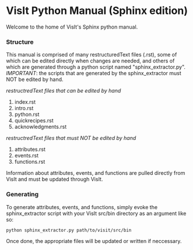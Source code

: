 # VisIt Python Manual (Sphinx edition)

Welcome to the home of VisIt's Sphinx python manual. 

### Structure
This manual is comprised of many restructuredText files (.rst), some of which can be edited directly when changes are needed, and others of which are generated through a python script named "sphinx\_extractor.py". 
*IMPORTANT*: the scripts that are generated by the sphinx\_extractor must NOT be edited by hand. 

*restructredText files that can be edited by hand*
1. index.rst 
2. intro.rst
3. python.rst
4. quickrecipes.rst
5. acknowledgments.rst

*restructredText files that must NOT be edited by hand*
1. attributes.rst
2. events.rst
3. functions.rst


Information about attributes, events, and functions are pulled directly from VisIt and must be updated through VisIt. 

### Generating 
To generate attributes, events, and functions, simply evoke the sphinx\_extractor script with your VisIt src/bin directory as an argument like so:

    python sphinx_extractor.py path/to/visit/src/bin

Once done, the appropriate files will be updated or written if neccessary. 
